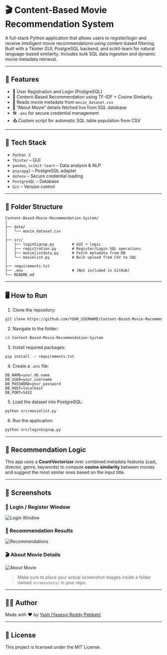 # 🎬 Content-Based Movie Recommendation System

A full-stack Python application that allows users to register/login and receive intelligent movie recommendations using content-based filtering. Built with a Tkinter GUI, PostgreSQL backend, and scikit-learn for natural language-based similarity. Includes bulk SQL data ingestion and dynamic movie metadata retrieval.

---

## 🚀 Features

- 🔐 User Registration and Login (PostgreSQL)
- 🧠 Content-Based Recommendation using TF-IDF + Cosine Similarity
- 📂 Reads movie metadata from `movie_dataset.csv`
- 🧾 “About Movie” details fetched live from SQL database
- 🛠️ `.env` for secure credential management
- 📤 Custom script for automatic SQL table population from CSV

---

## 🧰 Tech Stack

- `Python 3`
- `Tkinter` – GUI
- `pandas`, `scikit-learn` – Data analysis & NLP
- `psycopg2` – PostgreSQL adapter
- `dotenv` – Secure credential loading
- `PostgreSQL` – Database
- `Git` – Version control

---

## 📁 Folder Structure

```
Content-Based-Movie-Recommendation-System/
│
├── data/
│   └── movie_dataset.csv
│
├── src/
│   ├── loginSignup.py        # GUI + logic
│   ├── registration.py       # Register/Login SQL operations
│   ├── movielistdata.py      # Fetch metadata from DB
│   └── movielist.py          # Bulk upload from CSV to SQL
│
├── requirements.txt
├── .env                      # (Not included in GitHub)
└── README.md
```

---

## 🖥️ How to Run

1. Clone the repository:
```bash
git clone https://github.com/YOUR_USERNAME/Content-Based-Movie-Recommendation-System.git
```

2. Navigate to the folder:
```bash
cd Content-Based-Movie-Recommendation-System
```

3. Install required packages:
```bash
pip install -r requirements.txt
```

4. Create a `.env` file:
```
DB_NAME=your_db_name
DB_USER=your_username
DB_PASSWORD=your_password
DB_HOST=localhost
DB_PORT=5432
```

5. Load the dataset into PostgreSQL:
```bash
python src/movielist.py
```

6. Run the application:
```bash
python src/loginSignup.py
```

---

## 🧠 Recommendation Logic

This app uses a **CountVectorizer** over combined metadata features (cast, director, genre, keywords) to compute **cosine similarity** between movies and suggest the most similar ones based on the input title.

---

## 📸 Screenshots

### 🪪 Login / Register Window
![Login Window](screenshots/login_register.png)

### 🎯 Recommendation Results
![Recommendations](screenshots/recommendations.png)

### 🎬 About Movie Details
![About Movie](screenshots/about_movie.png)

> Make sure to place your actual screenshot images inside a folder named `screenshots/` in your repo.

---

## 🙋‍♂️ Author

Made with ❤️ by [Yash (Yasesvi Reddy Pebbeti)](https://github.com/YOUR_USERNAME)

---

## 🪪 License

This project is licensed under the MIT License.